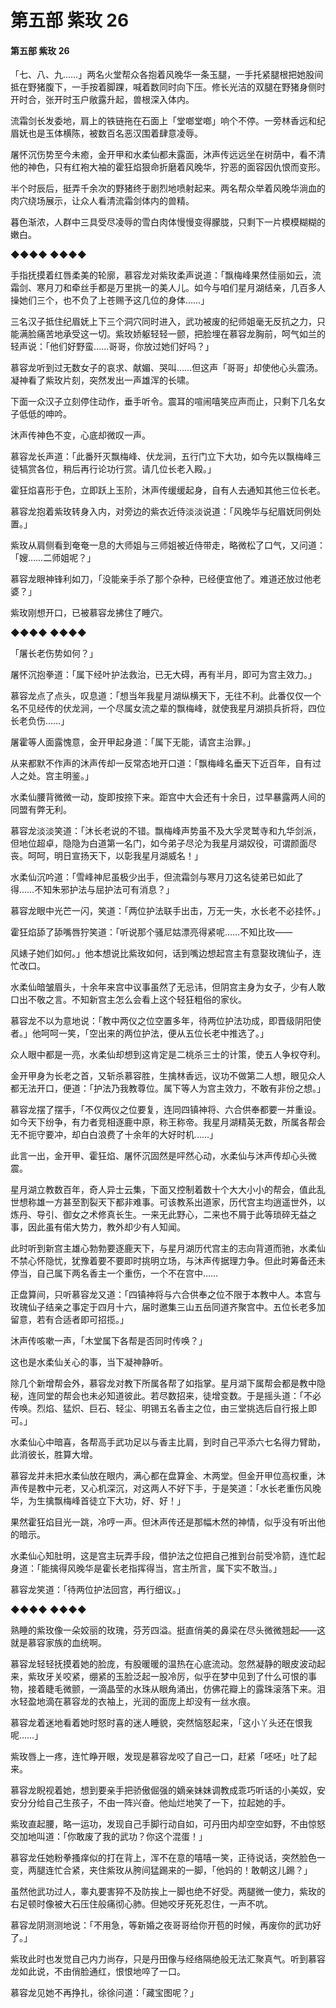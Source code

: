 # 第五部 紫玫 26

#### 第五部 紫玫 26

「七、八、九……」两名火堂帮众各抱着风晚华一条玉腿，一手托紧腿根把她股间抵在野猪腹下，一手按着脚踝，喊着数同时向下压。修长光洁的双腿在野猪身侧时开时合，张开时玉户敞露升起，兽根深入体内。

流霜剑长发委地，肩上的铁链拖在石面上「堂啷堂啷」响个不停。一旁林香远和纪眉妩也是玉体横陈，被数百名恶汉围着肆意凌辱。

屠怀沉伤势至今未癒，金开甲和水柔仙都未露面，沐声传远远坐在树荫中，看不清他的神色，只有红袍大袖的霍狂焰狠命折磨着风晚华，狞恶的面容因仇恨而变形。

半个时辰后，挺弄千余次的野猪终于剧烈地喷射起来。两名帮众举着风晚华淌血的肉穴绕场展示，让众人看清流霜剑体内的兽精。

暮色渐浓，人群中三具受尽凌辱的雪白肉体慢慢变得朦胧，只剩下一片模模糊糊的嫩白。

◆◆◆◆ ◆◆◆◆

手指抚摸着红唇柔美的轮廓，慕容龙对紫玫柔声说道：「飘梅峰果然佳丽如云，流霜剑、寒月刀和牵丝手都是万里挑一的美人儿。如今与咱们星月湖结亲，几百多人操她们三个，也不负了上苍赐予这几位的身体……」

三名汉子抵住纪眉妩上下三个洞穴同时进入，武功被废的纪师姐毫无反抗之力，只能满脸痛苦地承受这一切。紫玫娇躯轻轻一颤，把脸埋在慕容龙胸前，呵气如兰的轻声说：「他们好野蛮……哥哥，你放过她们好吗？」

慕容龙听到过无数女子的哀求、献媚、哭叫……但这声「哥哥」却使他心头震汤。凝神看了紫玫片刻，突然发出一声雄浑的长啸。

下面一众汉子立刻停住动作，垂手听令。震耳的喧闹嘻笑应声而止，只剩下几名女子低低的呻吟。

沐声传神色不变，心底却微叹一声。

慕容龙长声道：「此番歼灭飘梅峰、伏龙涧，五行门立下大功，如今先以飘梅峰三徒犒赏各位，稍后再行论功行赏。请几位长老入殿。」

霍狂焰喜形于色，立即跃上玉阶，沐声传缓缓起身，自有人去通知其他三位长老。

慕容龙抱着紫玫转身入内，对旁边的紫衣近侍淡淡说道：「风晚华与纪眉妩同例处置。」

紫玫从肩侧看到奄奄一息的大师姐与三师姐被近侍带走，略微松了口气，又问道：「嫂……二师姐呢？」

慕容龙眼神锋利如刀，「没能亲手杀了那个杂种，已经便宜他了。难道还放过他老婆？」

紫玫刚想开口，已被慕容龙拂住了睡穴。

◆◆◆◆ ◆◆◆◆

「屠长老伤势如何？」

屠怀沉抱拳道：「属下经叶护法救治，已无大碍，再有半月，即可为宫主效力。」

慕容龙点了点头，叹息道：「想当年我星月湖纵横天下，无往不利。此番仅仅一个名不见经传的伏龙涧，一个尽属女流之辈的飘梅峰，就使我星月湖损兵折将，四位长老负伤……」

屠霍等人面露愧意，金开甲起身道：「属下无能，请宫主治罪。」

从来都默不作声的沐声传却一反常态地开口道：「飘梅峰名垂天下近百年，自有过人之处。宫主明鉴。」

水柔仙腰背微微一动，旋即按捺下来。距宫中大会还有十余日，过早暴露两人间的同盟有弊无利。

慕容龙淡淡笑道：「沐长老说的不错。飘梅峰声势虽不及大孚灵鹫寺和九华剑派，但地位超卓，隐隐为白道第一名门，如今弟子尽沦为我星月湖奴役，可谓颜面尽丧。呵呵，明日宣扬天下，以彰我星月湖威名！」

水柔仙沉吟道：「雪峰神尼虽极少出手，但流霜剑与寒月刀这名徒弟已如此了得……不知朱邪护法与屈护法可有消息？」

慕容龙眼中光芒一闪，笑道：「两位护法联手出击，万无一失，水长老不必挂怀。」

霍狂焰舔了舔嘴唇狞笑道：「听说那个骚尼姑漂亮得紧呢……不知比玫——

风婊子她们如何。」他本想说比紫玫如何，话到嘴边想起宫主有意娶玫瑰仙子，连忙改口。

水柔仙暗皱眉头，十余年来宫中议事虽然了无忌讳，但阴宫主身为女子，少有人敢口出不敬之言。不知新宫主怎么会看上这个轻狂粗俗的家伙。

慕容龙不以为意地说：「教中两仪之位空置多年，待两位护法功成，即晋级阴阳使者。」他呵呵一笑，「空出来的两位护法，便从五位长老中推选了。」

众人眼中都是一亮，水柔仙却想到这肯定是二桃杀三士的计策，使五人争权夺利。

金开甲身为长老之首，又斩杀慕容胜，生擒林香远，议功不做第二人想，眼见众人都无法开口，便道：「护法乃我教尊位。属下等人为宫主效力，不敢有非份之想。」

慕容龙摆了摆手，「不仅两仪之位要复，连同四镇神将、六合供奉都要一并重设。如今天下纷争，有力者竞相逐鹿中原，称王称帝。我星月湖精英无数，所属各帮会无不扼守要冲，却白白浪费了十余年的大好时机……」

此言一出，金开甲、霍狂焰、屠怀沉固然是呯然心动，水柔仙与沐声传却心头微震。

星月湖立教数百年，奇人异士云集，下面又控制着数十个大大小小的帮会，值此乱世想称雄一方甚至割裂天下都非难事。可该教系出道家，历代宫主均逍遥世外，以炼丹、导引、御女之术修真长生。一来无此野心，二来也不屑于此等琐碎无益之事，因此虽有偌大势力，教外却少有人知闻。

此时听到新宫主雄心勃勃要逐鹿天下，与星月湖历代宫主的志向背道而驰，水柔仙不禁心怀隐忧，犹豫着要不要即时挑明立场，与沐声传据理力争。但此时筹备还未停当，自己属下两名香主一个重伤，一个不在宫中……

正盘算间，只听慕容龙又道：「四镇神将与六合供奉之位不限于本教中人。本宫与玫瑰仙子结亲之事定于四月十六，届时邀集三山五岳同道齐聚宫中。五位长老多加留意，若有合适者即可招揽。」

沐声传咳嗽一声，「木堂属下各帮是否同时传唤？」

这也是水柔仙关心的事，当下凝神静听。

除几个新增帮会外，慕容龙对教下所属各帮了如指掌。星月湖下属帮会都是教中隐秘，连同堂的帮会也未必知道彼此。若尽数招来，徒增变数。于是摇头道：「不必传唤。烈焰、猛炽、巨石、轻尘、明锡五名香主之位，由三堂挑选后自行报上即可。」

水柔仙心中暗喜，各帮高手武功足以与香主比肩，到时自己平添六七名得力臂助，此消彼长，胜算大增。

慕容龙并未把水柔仙放在眼内，满心都在盘算金、木两堂。但金开甲位高权重，沐声传是教中元老，又心机深沉，对这两人不好下手，于是笑道：「水长老重伤风晚华，为生擒飘梅峰首徒立下大功，好、好！」

果然霍狂焰目光一跳，冷哼一声。但沐声传还是那幅木然的神情，似乎没有听出他的暗示。

水柔仙心知肚明，这是宫主玩弄手段，借护法之位把自己推到台前受冷箭，连忙起身道：「能擒得风晚华是霍长老指挥得当，宫主所言，属下实不敢当。」

慕容龙笑道：「待两位护法回宫，再行细议。」

◆◆◆◆ ◆◆◆◆

熟睡的紫玫像一朵姣丽的玫瑰，芬芳四溢。挺直俏美的鼻梁在尽头微微翘起——这就是慕容家族的血统啊。

慕容龙轻轻抚摸着她的脸庞，有股暖暖的温热在心底流动。忽然凝静的眼皮波动起来，紫玫牙关咬紧，绷紧的玉脸泛起一股冷厉，似乎在梦中见到了什么可恨的事物，接着睫毛微颤，一滴晶莹的水珠从眼角涌出，仿佛花瓣上的露珠滚落下来。泪水轻盈地滴在慕容龙的衣袖上，光润的面庞上却没有一丝水痕。

慕容龙着迷地看着她时怒时喜的迷人睡貌，突然恼怒起来，「这小丫头还在恨我呢……」

紫玫唇上一疼，连忙睁开眼，发现是慕容龙咬了自己一口，赶紧「呸呸」吐了起来。

慕容龙睨视着她，想到要亲手把骄傲倔强的嫡亲妹妹调教成乖巧听话的小美奴，安安分分给自己生孩子，不由一阵兴奋。他灿烂地笑了一下，拉起她的手。

紫玫直起腰，略一运功，发现自己手脚行动自如，可丹田内却空空如野，不由惊怒交加地叫道：「你敢废了我的武功？你这个混蛋！」

慕容龙任她粉拳搔痒似的打在背上，浑不在意的嘻嘻一笑，正待说话，突然脸色一变，两腿连忙合紧，夹住紫玫从胯间猛踢来的一脚，「他妈的！敢朝这儿踢？」

虽然他武功过人，睾丸要害猝不及防挨上一脚也绝不好受。两腿微一使力，紫玫的右足顿时像被大石压住般痛彻心肺。但她咬牙死死忍住，一声不吭。

慕容龙阴测测地说：「不用急，等新婚之夜哥哥给你开苞的时候，再废你的武功好了。」

紫玫此时也发觉自己内力尚存，只是丹田像与经络隔绝般无法汇聚真气。听到慕容龙如此说，不由俏脸通红，恨恨地啐了一口。

慕容龙见她不再挣扎，徐徐问道：「藏宝图呢？」

